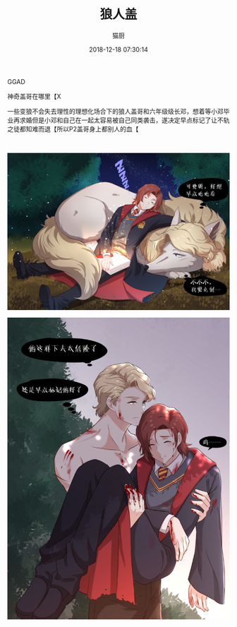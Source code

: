 ﻿---
layout: post
title: 狼人盖
date: 2018-12-18 07:30:14
updated: 2019-01-31 06:16:15
comments: true
categories: [Photo]
tags: [格邓, 神奇动物在哪里, ggad]
author: "猫厨"
description: ""
toc: true
---

<p>GGAD</p> 
<p>神奇盖哥在哪里【X</p> 
<p>一些变狼不会失去理性的理想化场合下的狼人盖哥和六年级级长邓，想着等小邓毕业再求婚但是小邓和自己在一起太容易被自己同类袭击，遂决定早点标记了让不轨之徒都知难而退【所以P2盖哥身上都别人的血【<br /></p> 
<p><br /></p>

![](https://raw.githubusercontent.com/alicewish/meowchain247/master/img_cVZNdzJtQk9JV2VBamRrQzBQMHpFZUpJUDJMVEM1Uzc3Qjd3VVloT01vb2dBNC8zYjdHcVd3PT0.jpg)

![](https://raw.githubusercontent.com/alicewish/meowchain247/master/img_cVZNdzJtQk9JV2VBamRrQzBQMHpFVGd6TGZNenU1djk2NGI0Z2V3VUFRR2pYMy8xR0hEaERnPT0.jpg)